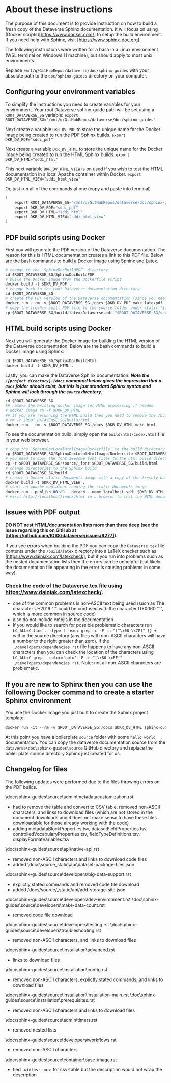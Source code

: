 # About these instructions

The purpose of this document is to provide instruction on how to build a fresh copy of the Dataverse Sphinx documentation. It will focus on using (Docker scripts)[https://www.docker.com/] to setup the build environment. If you need help with Sphinx, visit [https://www.sphinx-doc.org].

The following instructions were written for a bash in a Linux environment (WSL terminal on Windows 11 machine), but should apply to most unix environments.

Replace `/mnt/q/GitHubRepos/dataverse/doc/sphinx-guides` with your absolute path to the `doc/sphinx-guides` directory on your computer.

## Configuring your environment variables

To simplify the instructions you need to create variables for your environment.
Your root Dataverse sphinx-guide path will be set using a `ROOT_DATAVERSE_SG` variable:
`export ROOT_DATAVERSE_SG="/mnt/q/GitHubRepos/dataverse/doc/sphinx-guides"`

Next create a variable `DKR_DV_PDF` to store the unique name for the Docker image being created to run the PDF Sphinx builds.
`export DKR_DV_PDF="sddi_pdf"`

Next create a variable `DKR_DV_HTML` to store the unique name for the Docker image being created to run the HTML Sphinx builds.
`export DKR_DV_HTML="sddi_html"`

This next variable `DKR_DV_HTML_VIEW` is on used if you wish to test the HTML documentation in a local Apache container within Docker.
`export DKR_DV_HTML_VIEW="sddi_html_view"`

Or, just run all of the commands at one (copy and paste into terminal)

```s bash
(
    export ROOT_DATAVERSE_SG="/mnt/q/GitHubRepos/dataverse/doc/sphinx-guides"
    export DKR_DV_PDF="sddi_pdf"
    export DKR_DV_HTML="sddi_html"
    export DKR_DV_HTML_VIEW="sddi_html_view"
)
```

## PDF build scripts using Docker

First you will generate the PDF version of the Dataverse documentation. The reason for this is HTML documentation creates a link to this PDF file. Below are the bash commands to build a Docker image using Sphinx and Latex.

```s (bash)
# change to the `SphinxDocBuildPDF` directory
cd $ROOT_DATAVERSE_SG/SphinxDocBuildPDF
# build the Docker image from the Dockerfile script
docker build -t $DKR_DV_PDF .
# change back to the root Dataverse documentation directory
cd $ROOT_DATAVERSE_SG
# create the PDF version of the Dataverse documentation (since you need this for the HTML docs); if errors are thrown at this point, adjust the documentation file in question and rerun this command
docker run --rm -v $ROOT_DATAVERSE_SG:/docs $DKR_DV_PDF make latexpdf
# copy the freshly built PDF file to the source folder under static files (your HTML build will be looking for this file)
cp $ROOT_DATAVERSE_SG/build/latex/Dataverse.pdf "$ROOT_DATAVERSE_SG/source/_static"
```

## HTML build scripts using Docker

Next you will generate the Docker image for building the HTML version of the Dataverse documentation. Below are the bash commands to build a Docker image using Sphinx:

```s (bash)
cd $ROOT_DATAVERSE_SG/SphinxDocBuildHtml
docker build -t $DKR_DV_HTML .
```

Lastly, you can make the Dataverse Sphinx documentation. ***Note the `/[project directory]:/docs` command below gives the impression that a `docs` folder should exist, but this is just standard Sphinx syntax and Sphinx will look through the `source` directory.***

```s (bash)
cd $ROOT_DATAVERSE_SG
## remove the existing docker image for HTML processing if needed
# docker image rm -f $DKR_DV_HTML
## if you are rerunning the HTML build then you need to remove the /build/html directory so it can be recreated
# rm -r $ROOT_DATAVERSE_SG/build/html
docker run --rm -v $ROOT_DATAVERSE_SG:/docs $DKR_DV_HTML make html
```

To see the documentation build, simply open the `build\html\index.html` file in your web browser.

```s (bash)
# copy the `SphinxDocLocalHtmlImage/Dockerfile` to the build directory if you are wanting to run a localhost example of the generated documentation (since Docker is only able to 'look within/below' the current directory of the Dockerfile)
cp $ROOT_DATAVERSE_SG/SphinxDocLocalHtmlImage/Dockerfile $ROOT_DATAVERSE_SG/build
# you need to copy the font awesome font files to the html build directory since the `sphinxcontrib.icon` module is not including them
cp -r $ROOT_DATAVERSE_SG/source/_font $ROOT_DATAVERSE_SG/build/html
# change directories to the Sphinx build
cd $ROOT_DATAVERSE_SG/build
# create a Docker static documents image with a copy of the freshly built Sphinx docs
docker build -t $DKR_DV_HTML_VIEW .
# start an Apache container running the static documents image
docker run --publish 80:80 --detach --name localhost_sddi $DKR_DV_HTML_VIEW
# visit http://localhost/index.html in a browser to test the HTML documentation
```

## Issues with PDF output

**DO NOT nest HTML/documentation lists more than three deep (see the issue regarding this on GitHub at [https://github.com/IQSS/dataverse/issues/9277]).**

If you see errors when building the PDF you can copy the `Dataverse.tex` file contents under the `/build/latex` directory into a LaTeX checker such as [https://www.dainiak.com/latexcheck], but if you run into problems such as the nested documentation lists then the errors can be unhelpful (but likely  the documentation file appearing in the error is causing problems in some way).

### Check the code of the Dataverse.tex file using https://www.dainiak.com/latexcheck/.
- one of the common problems is non-ASCII text being used (such as The character U+2019 "’" could be confused with the character U+0060 "`", which is more common in source code)
- also do not include emojis in the documentation
- If you would like to search for possible problematic characters run `LC_ALL=C find . -type f -exec grep -c -P -n "[^\x00-\x7F]" {} + ` within the source directory (any files with non-ASCII characters will have a number to the right greater than zero). If the `./developers/dependencies.rst` file happens to have any non-ASCII characters then you can check the location of the characters using `LC_ALL=C grep --color='auto' -P -n "[\x80-\xFF]" ./developers/dependencies.rst`. Note: not all non-ASCII characters are problematic.

## If you are new to Sphinx then you can use the following Docker command to create a starter Sphinx environment

You use the Docker image you just built to create the Sphinx project template:

```s (bash)
docker run -it --rm -v $ROOT_DATAVERSE_SG:/docs $DKR_DV_HTML sphinx-quickstart
```

At this point you have a boilerplate `source` folder with some `hello world` documentation. You can copy the dataverse documentation source from the `dataverse\doc\sphinx-guides\source` GitHub directory and replace the boiler plate source directory Sphinx just created for us.

## Changelog for files

The following updates were performed due to the files throwing errors on the PDF builds.

\doc\sphinx-guides\source\admin\metadatacustomization.rst
- had to remove the table and convert to CSV table, removed non-ASCII characters, and links to download files (which are not stored in the document downloads and it does not make sense to have these files downloadable for those already working with the code)
- adding metadataBlockProperties.tsv, datasetFieldProperties.tsv, controlledVocabularyProperties.tsv, fieldTypeDefinitions.tsv, displayFormatVariables.tsv

\doc\sphinx-guides\source\api\native-api.rst
- removed non-ASCII characters and links to download code files
- added \docs\source\_static\api\dataset-package-files.json

\doc\sphinx-guides\source\developers\big-data-support.rst
- explictly stated commands and removed code file download
- added /docs/source/_static/api/add-storage-site.json

\doc\sphinx-guides\source\developers\dev-environment.rst
\doc\sphinx-guides\source\developers\make-data-count.rst
- removed code file download

\doc\sphinx-guides\source\developers\testing.rst
\doc\sphinx-guides\source\developers\troubleshooting.rst
- removed non-ASCII characters, and links to download files

\doc\sphinx-guides\source\installation\advanced.rst
- links to download files

\doc\sphinx-guides\source\installation\config.rst
- removed non-ASCII characters, explictly stated commands, and links to download files

\doc\sphinx-guides\source\installation\installation-main.rst
\doc\sphinx-guides\source\installation\prerequisites.rst
- removed non-ASCII characters and links to download files

\doc\sphinx-guides\source\admin\timers.rst
- removed nested lists

\doc\sphinx-guides\source\developers\workflows.rst
- removed non-ASCII characters

\doc\sphinx-guides\source\container\base-image.rst
- tied `:widths: auto` for csv-table but the description would not wrap the description